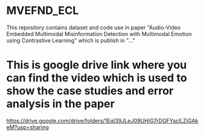 # MVEFND_ECL

This repository contains dataset and code use in paper "Audio-Video Embedded Multimodal Misinformation Detection with Multimodal Emotion using Contrastive Learning" which is publish in "..."

# This is google drive link where you can find the video which is used to show the case studies and error analysis in the paper
https://drive.google.com/drive/folders/1EqI39JLeJ09UHlG7rDGFYsclLZiGAkeM?usp=sharing 
